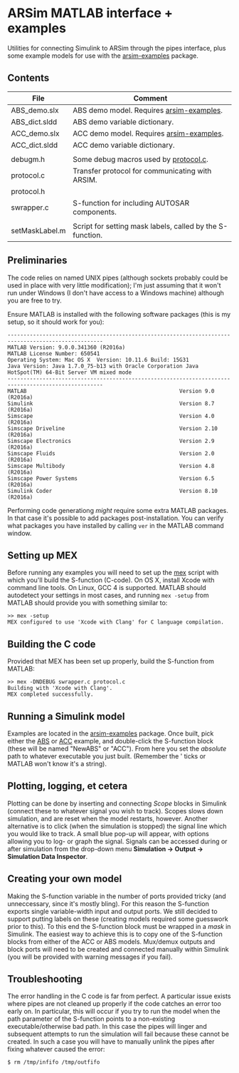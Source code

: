 # ARSim MATLAB interface + examples

Utilities for connecting Simulink to ARSim through the pipes interface, plus
some example models for use with the [arsim-examples](../arsim-examples)
package.

## Contents

| File           | Comment                                                      |
| -------------- | ------------------------------------------------------------ | 
| ABS_demo.slx   | ABS demo model. Requires [arsim-examples](../arsim-examples).|
| ABS_dict.sldd  | ABS demo variable dictionary.                                |
| ACC_demo.slx   | ACC demo model. Requires [arsim-examples](../arsim-examples).|
| ACC_dict.sldd  | ACC demo variable dictionary.                                | 
|                |                                                              |
| debugm.h       | Some debug macros used by [protocol.c](protocol.c).          | 
| protocol.c     | Transfer protocol for communicating with ARSIM.              |
| protocol.h     |                                                              |
| swrapper.c     | S-function for including AUTOSAR components.                 |
|                |                                                              |
| setMaskLabel.m | Script for setting mask labels, called by the S-function.    |
 
## Preliminaries

The code relies on named UNIX pipes (although sockets probably could be used in 
place with very little modification); I'm just assuming that it won't run under
Windows (I don't have access to a Windows machine) although you are free to try.

Ensure MATLAB is installed with the following software packages (this is my
setup, so it should work for you):

```
----------------------------------------------------------------------------------------------------
MATLAB Version: 9.0.0.341360 (R2016a)
MATLAB License Number: 650541
Operating System: Mac OS X  Version: 10.11.6 Build: 15G31 
Java Version: Java 1.7.0_75-b13 with Oracle Corporation Java HotSpot(TM) 64-Bit Server VM mixed mode
----------------------------------------------------------------------------------------------------
MATLAB                                                Version 9.0         (R2016a)
Simulink                                              Version 8.7         (R2016a)
Simscape                                              Version 4.0         (R2016a)
Simscape Driveline                                    Version 2.10        (R2016a)
Simscape Electronics                                  Version 2.9         (R2016a)
Simscape Fluids                                       Version 2.0         (R2016a)
Simscape Multibody                                    Version 4.8         (R2016a)
Simscape Power Systems                                Version 6.5         (R2016a)
Simulink Coder                                        Version 8.10        (R2016a)
```

Performing code generationg *might* require some extra MATLAB packages. In that
case it's possible to add packages post-installation. You can verify what
packages you have installed by calling `ver` in the MATLAB command window.

## Setting up MEX

Before running any examples you will need to set up the 
[mex](http://se.mathworks.com/help/matlab/ref/mex.html) script with which you'll 
build the S-function (C-code). On OS X, install Xcode with command line tools.
On Linux, GCC 4 is supported. MATLAB should autodetect your settings in most
cases, and running `mex -setup` from MATLAB should provide you with something 
similar to:

   
    >> mex -setup
    MEX configured to use 'Xcode with Clang' for C language compilation.
   

## Building the C code

Provided that MEX has been set up properly, build the S-function from MATLAB: 

    >> mex -DNDEBUG swrapper.c protocol.c
    Building with 'Xcode with Clang'.
    MEX completed successfully.

## Running a Simulink model

Examples are located in the [arsim-examples](../arsim-examples) package. Once
built, pick either the [ABS](ABS_demo.slx) or [ACC](ACC_demo.slx) example, and
double-click the S-function block (these will be named "NewABS" or "ACC"). From
here you set the *absolute* path to whatever executable you just built.
(Remember the ' ticks or MATLAB won't know it's a string).

## Plotting, logging, et cetera 

Plotting can be done by inserting and connecting *Scope* blocks in Simulink
(connect these to whatever signal you wish to track). Scopes slows down
simulation, and are reset when the model restarts, however. Another alternative
is to click (when the simulation is stopped) the signal line which you would
like to track. A small blue pop-up will appear, with options allowing you to
log- or graph the signal. Signals can be accessed during or after simulation
from the drop-down menu **Simulation -> Output -> Simulation Data Inspector**.

## Creating your own model

Making the S-function variable in the number of ports provided tricky (and
unneccessary, since it's mostly bling). For this reason the S-function exports
single variable-width input and output ports. We still decided to support
putting labels on these (creating models required some guesswork prior to this). 
To this end the S-function block must be wrapped in a *mask* in Simulink. The 
easiest way to achieve this is to copy one of the S-function blocks from either
of the ACC or ABS models. Mux/demux outputs and block ports will need to be 
created and connected manually within Simulink (you will be provided with warning 
messages if you fail).

## Troubleshooting

The error handling in the C code is far from perfect. A particular issue exists
where pipes are not cleaned up properly if the code catches an error too early
on. In particular, this will occur if you try to run the model when the
path parameter of the S-function points to a non-existing executable/otherwise
bad path. In this case the pipes will linger and subsequent attempts to run
the simulation will fail because these cannot be created. In such a case you
will have to manually unlink the pipes after fixing whatever caused the error:

    $ rm /tmp/infifo /tmp/outfifo

